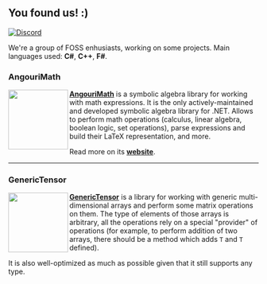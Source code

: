 ## You found us! :)

<a href="https://discord.gg/YWJEX7a"><img alt="Discord" src="https://badgen.net/discord/members/YWJEX7a?icon=discord&color=252&labelColor=474&label=Join+our+Discord!"></a>

We're a group of FOSS enhusiasts, working on some projects. Main languages used: **C#**, **C++**, **F#**.



### AngouriMath

<img src="https://github.com/asc-community/AngouriMath/raw/master/.github/additional/readme/icon_white.png" width="120" align="left">

[**AngouriMath**](https://github.com/asc-community/AngouriMath) is a symbolic algebra library for working with math expressions. It is the only actively-maintained and developed symbolic algebra library for .NET. Allows to perform math operations (calculus, linear algebra, boolean logic, set operations), parse expressions and build their LaTeX representation, and more.

Read more on its [**website**](https://am.angouri.org/).

<hr>

### GenericTensor

<img src="https://github.com/asc-community/GenericTensor/raw/master/ico1.png" width="120" align="left">

[**GenericTensor**](https://github.com/asc-community/GenericTensor) is a library for working with generic multi-dimensional arrays and perform some matrix operations on them. The type of elements of those arrays is arbitrary, all the operations rely on a special "provider" of operations (for example, to perform addition of two arrays, there should be a method which adds `T` and `T` defined).

It is also well-optimized as much as possible given that it still supports any type.

